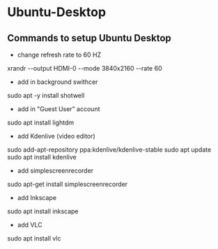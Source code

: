 # Ubuntu-Desktop

## Commands to setup Ubuntu Desktop

- change refresh rate to 60 HZ

xrandr --output HDMI-0 --mode 3840x2160 --rate 60

- add in background swithcer

sudo apt -y install shotwell

- add in "Guest User" account

sudo apt install lightdm

- add Kdenlive (video editor)

sudo add-apt-repository ppa:kdenlive/kdenlive-stable
sudo apt update
sudo apt install kdenlive

- add simplescreenrecorder

sudo apt-get install simplescreenrecorder

- add Inkscape

sudo apt install inkscape

- add VLC

sudo apt install vlc
